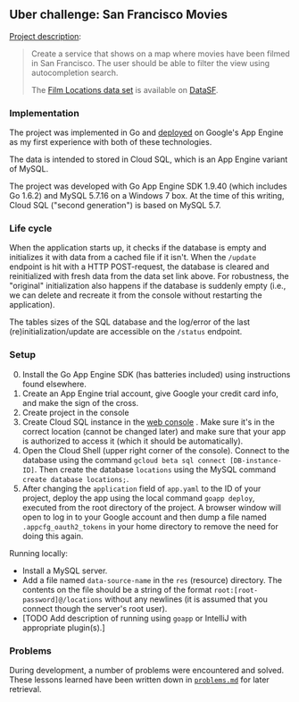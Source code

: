 Uber challenge: San Francisco Movies
------------------------------------

[Project description](https://github.com/uber/coding-challenge-tools/blob/master/coding_challenge.md):

> Create a service that shows on a map where movies have been filmed in San Francisco. The user should be able to filter
  the view using autocompletion search.
> 
> The [Film Locations data set](https://data.sfgov.org/Arts-Culture-and-Recreation-/Film-Locations-in-San-Francisco/yitu-d5am)
> is available on [DataSF](http://www.datasf.org/).

### Implementation

The project was implemented in Go and [deployed](https://uber-challenge-148819.appspot.com) on Google's App Engine as my
first experience with both of these technologies.

The data is intended to stored in Cloud SQL, which is an App Engine variant of MySQL.

The project was developed with Go App Engine SDK 1.9.40 (which includes Go 1.6.2) and MySQL 5.7.16 on a Windows 7 box.
At the time of this writing, Cloud SQL ("second generation") is based on MySQL 5.7.

### Life cycle

When the application starts up, it checks if the database is empty and initializes it with data from a cached file if it
isn't. When the `/update` endpoint is hit with a HTTP POST-request, the database is cleared and reinitialized with fresh
data from the data set link above. For robustness, the "original" initialization also happens if the database is
suddenly empty (i.e., we can delete and recreate it from the console without restarting the application).

The tables sizes of the SQL database and the log/error of the last (re)initialization/update are accessible on the
`/status` endpoint.

### Setup

0.  Install the Go App Engine SDK (has batteries included) using instructions found elsewhere.
1.  Create an App Engine trial account, give Google your credit card info, and make the sign of the cross.
2.  Create project in the console
3.  Create Cloud SQL instance in the [web console](https://console.cloud.google.com) . Make sure it's in the correct
    location (cannot be changed later) and make sure that your app is authorized to access it (which it should be
    automatically).
4.  Open the Cloud Shell (upper right corner of the console). Connect to the database using the command
    `gcloud beta sql connect [DB-instance-ID]`. Then create the database `locations` using the MySQL command
    `create database locations;`.
5.  After changing the `application` field of `app.yaml` to the ID of your project, deploy the app using the local
    command `goapp deploy`, executed from the root directory of the project. A browser window will open to log in to
    your Google account and then dump a file named `.appcfg_oauth2_tokens` in your home directory to remove the need for
    doing this again.

Running locally:

*   Install a MySQL server.
*   Add a file named `data-source-name` in the `res` (resource) directory. The contents on the file should be a string
    of the format `root:[root-password]@/locations` without any newlines (it is assumed that you connect though the
    server's root user).
*   [TODO Add description of running using `goapp` or IntelliJ with appropriate plugin(s).]

### Problems

During development, a number of problems were encountered and solved. These lessons learned have been written down in
[`problems.md`](https://github.com/halleknast/uber-challenge/blob/master/problems.md) for later retrieval.
